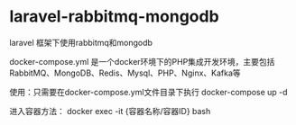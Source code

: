 # laravel-rabbitmq-mongodb
laravel 框架下使用rabbitmq和mongodb

docker-compose.yml 是一个docker环境下的PHP集成开发环境，主要包括RabbitMQ、MongoDB、Redis、Mysql、PHP、Nginx、Kafka等

使用：只需要在docker-compose.yml文件目录下执行 docker-compose up -d

进入容器方法： docker exec -it {容器名称/容器ID} bash 
